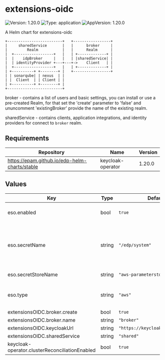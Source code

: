 # extensions-oidc

![Version: 1.20.0](https://img.shields.io/badge/Version-1.20.0-informational?style=flat-square) ![Type: application](https://img.shields.io/badge/Type-application-informational?style=flat-square) ![AppVersion: 1.20.0](https://img.shields.io/badge/AppVersion-1.20.0-informational?style=flat-square)

A Helm chart for extensions-oidc

```
+-------------------------+   +-----------------+
|     sharedService       |   |      broker     |
|         Realm           |   |      Realm      |
|  +------------------+   |   | +-------------+ |
|  |    idpBroker     |   |   | |sharedService| |
|  | identityProvider +---+---+->    Client   | |
|  +------------------+   |   | +-------------+ |
| +----------+ +--------+ |   +-----------------+
| | sonarqube| | nexus  | |
| |  Client  | | Client | |
| +----------+ +--------+ |
+-------------------------+
```

broker - contains a list of users and basic settings, you can install or use a pre-created Realm, for that set the 'create' parameter to 'false' and ununcomment 'existingBroker' provide the name of the existing realm.

sharedService - contains clients, application integrations, and identity providers for connect to `broker` realm.

## Requirements

| Repository | Name | Version |
|------------|------|---------|
| https://epam.github.io/edp-helm-charts/stable | keycloak-operator | 1.20.0 |

## Values

| Key | Type | Default | Description |
|-----|------|---------|-------------|
| eso.enabled | bool | `true` | Install components of the ESO. |
| eso.secretName | string | `"/edp/system"` | Value name in AWS ParameterStore, AWS SecretsManager or GCP Secret Manager. |
| eso.secretStoreName | string | `"aws-parameterstore-oidc"` | Defines Secret Store name. |
| eso.type | string | `"aws"` | Defines provider type. One of `aws` or `gcpsm`. |
| extensionsOIDC.broker.create | bool | `true` |  |
| extensionsOIDC.broker.name | string | `"broker"` |  |
| extensionsOIDC.keycloakUrl | string | `"https://keycloak.example.com"` |  |
| extensionsOIDC.sharedService | string | `"shared"` |  |
| keycloak-operator.clusterReconciliationEnabled | bool | `true` |  |
